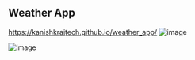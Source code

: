 ## Weather App
https://kanishkrajtech.github.io/weather_app/
![image](https://github.com/user-attachments/assets/81e44b0e-ec87-423d-9c27-80a8b3ae414b)


![image](https://github.com/user-attachments/assets/1584e0d4-ec0b-47b8-b813-9fe2234e87fb)
